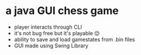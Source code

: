 # a java GUI chess game
- player interacts through CLI
- it's not bug free but it's playable 😌
- ability to save and load gamestates from .bin files
- GUI made using Swing Library